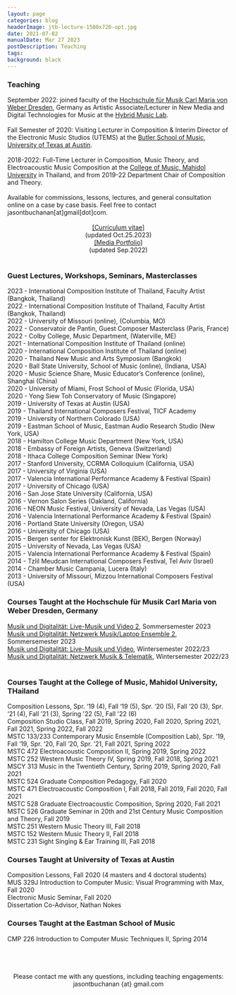 ```yaml
---
layout: page
categories: blog
headerImage: jtb-lecture-1500x720-opt.jpg
date: 2021-07-02
manualDate: Mar 27 2023
postDescription: Teaching
tags:
background: black
---
```


<h3>Teaching</h3>
September 2022: joined faculty of the <a href="http://hfmdd.de">Hochschule für Musik Carl Maria von Weber Dresden</a>, Germany as Artistic Associate/Lecturer in New Media and Digital Technologies for Music at the <a href="https://www.hfmdd.de/en/college/institutes-facilities/hybrid-music-lab">Hybrid Music Lab</a>.
<br><br>
Fall Semester of 2020: Visiting Lecturer in Composition & Interim Director of the Electronic Music Studios (UTEMS) at the <a href="https://music.utexas.edu/perform-and-study/division-ensemble/composition">Butler School of Music, University of Texas at Austin</a>.
<br><br>
2018-2022: Full-Time Lecturer in Composition, Music Theory, and Electroacoustic Music Composition at the <a href="https://www.music.mahidol.ac.th/composition-and-theory-department/" target="_blank">College of Music, Mahidol University</a> in Thailand, and from 2019-22 Department Chair of Composition and Theory.
<br><br>
Available for commissions, lessons, lectures, and general consultation online on a case by case basis. Feel free to contact jasontbuchanan[at]gmail[dot]com.
<br><br>

<center>
<div class="row col-md-12" align="center">
<div class="col-md-6"><span class="bask17"><a href="https://www.jasonthorpebuchanan.com/about/ThorpeBuchanan_CV_Oct.25.2023_web.pdf" target="blank">[Curriculum vitae]</a></span><br>
<span class="bask12">(updated Oct.25.2023)</span></div>


<div class="col-md-6"><span class="bask17"><a href="https://www.jasonthorpebuchanan.com/ThorpeBuchanan_Portfolio.pdf" target="blank">[Media Portfolio]</a></span><br>
<span class="bask12">(updated Sep.2022)</span></div>
</div>
</center>
<br>

<h3>Guest Lectures, Workshops, Seminars, Masterclasses</h3>
2023 - International Composition Institute of Thailand, Faculty Artist (Bangkok, Thailand)
<br>
2022 - International Composition Institute of Thailand, Faculty Artist (Bangkok, Thailand)
<br>
2022 - University of Missouri (online), (Columbia, MO)
<br>
2022 - Conservatoir de Pantin, Guest Composer Masterclass (Paris, France)
<br>
2022 - Colby College, Music Department, (Waterville, ME)
<br>
2021 - International Composition Institute of Thailand (online)
<br>
2020 - International Composition Institute of Thailand (online)
<br>
2020 - Thailand New Music and Arts Symposium (Bangkok)
<br>
2020 - Ball State University, School of Music (online), (Indiana, USA)
<br>
2020 - Music Science Share, Music Educator’s Conference (online), Shanghai (China)
<br>
2020 - University of Miami, Frost School of Music (Florida, USA)
<br>
2020 - Yong Siew Toh Conservatory of Music (Singapore)
<br>
2019 - University of Texas at Austin (USA)
<br>
2019 - Thailand International Composers Festival, TICF Academy
<br>
2019 - University of Northern Colorado (USA)
<br>
2019 - Eastman School of Music, Eastman Audio Research Studio (New York, USA)
<br>
2018 - Hamilton College Music Department (New York, USA)
<br>
2018 - Embassy of Foreign Artists, Geneva (Switzerland)
<br>
2018 - Ithaca College Composition Seminar (New York)
<br>
2017 - Stanford University, CCRMA Colloquium (California, USA)
<br>
2017 - University of Virginia (USA)
<br>
2017 - Valencia International Performance Academy & Festival (Spain)
<br>
2017 - University of Chicago (USA)
<br>
2016 - San Jose State University (California, USA)
<br>
2016 - Vernon Salon Series (Oakland, California)
<br>
2016 - NEON Music Festival, University of Nevada, Las Vegas (USA)
<br>
2016 - Valencia International Performance Academy & Festival (Spain)
<br>
2016 - Portland State University (Oregon, USA)
<br>
2016 - University of Chicago (USA)
<br>
2015 - Bergen senter for Elektronisk Kunst (BEK), Bergen (Norway)
<br>
2015 - University of Nevada, Las Vegas (USA)
<br>
2015 - Valencia International Performance Academy & Festival (Spain)
<br>
2014 - Tzlil Meudcan International Composers Festival, Tel Aviv (Israel)
<br>
2014 - Chamber Music Campania, Lucera (Italy)
<br>
2013 - University of Missouri, Mizzou International Composers Festival (USA)



<h3>Courses Taught at the Hochschule für Musik Carl Maria von Weber Dresden, Germany</h3>
<a href="https://www.hfmdd.de/en/studies/courses/musik-und-digitalitaet">Musik und Digitalität: Live-Musik und Video 2</a>, Sommersemester 2023
<br>
<a href="https://www.hfmdd.de/en/studies/courses/musik-und-digitalitaet">Musik und Digitalität: Netzwerk Musik/Laptop Ensemble 2</a>, Sommersemester 2023
<br>
<a href="https://www.hfmdd.de/en/studies/courses/musik-und-digitalitaet">Musik und Digitalität: Live-Musik und Video</a>, Wintersemester 2022/23
<br>
<a href="https://www.hfmdd.de/en/studies/courses/musik-und-digitalitaet">Musik und Digitalität: Netzwerk Musik & Telematik</a>, Wintersemester 2022/23
<br>
<br>


<h3>Courses Taught at the College of Music, Mahidol University, THailand</h3>
Composition Lessons, Spr. ‘19 (4), Fall ‘19 (5), Spr. ‘20 (5), Fall ‘20 (3), Spr. ‘21 (4), Fall ’21 (3), Spring '22 (5), Fall '22 (6)
<br>
Composition Studio Class, Fall 2019, Spring 2020, Fall 2020, Spring 2021, Fall 2021, Spring 2022, Fall 2022
<br>
MSTC 133/233 Contemporary Music Ensemble (Composition Lab), Spr. ‘19, Fall ‘19, Spr. ‘20, Fall ‘20, Spr. ’21, Fall 2021, Spring 2022
<br>
MSTC 472 Electroacoustic Composition II, Spring 2019, Spring 2022
<br>
MSTC 252 Western Music Theory IV, Spring 2019, Fall 2018, Spring 2021
<br>
MSCY 313 Music in the Twentieth Century, Spring 2019, Spring 2020, Fall 2021
<br>
MSTC 524 Graduate Composition Pedagogy, Fall 2020
<br>
MSTC 471 Electroacoustic Composition I, Fall 2018, Fall 2019, Fall 2020, Fall 2021
<br>
MSTC 528 Graduate Electroacoustic Composition, Spring 2020, Fall 2021
<br>
MSTC 526 Graduate Seminar in 20th and 21st Century Music Composition and Theory, Fall 2019
<br>
MSTC 251 Western Music Theory III, Fall 2018
<br>
MSTC 152 Western Music Theory II, Fall 2018
<br>
MSTC 231 Sight Singing & Ear Training III, Fall 2018

<br>


<h3>Courses Taught at University of Texas at Austin</h3>
Composition Lessons, Fall 2020 (4 masters and 4 doctoral students)
<br>
MUS 329J Introduction to Computer Music: Visual Programming with Max, Fall 2020
<br>
Electronic Music Seminar, Fall 2020
<br>
Dissertation Co-Advisor, Nathan Nokes

<br>

<h3>Courses Taught at the Eastman School of Music</h3>
CMP 226 Introduction to Computer Music Techniques II, Spring 2014
<br>


<br>
<!-- <h3>Active courses:</h3>
MSCY 313 Music in the Twentieth Century - <a href="http://www.jasonthorpebuchanan.com/20th.html">Syllabus, Sem. 1, 2021-22</a><br />
MSTC 471 - Electronic Music Composition I - <a href="http://www.jasonthorpebuchanan.com/electronic.html">Syllabus, Sem. 1, 2021-22</a><br />
MSTC 133/233 - Contemporary Music Ensemble - <a href="http://www.jasonthorpebuchanan.com/contemporary.html">Syllabus, Sem. 1, 2021-22</a>
<br />
Composition Studio Class - <a href="http://www.jasonthorpebuchanan.com/studioclass.html">Syllabus, Sem. 1, 2021-22</a>
<br />
Composition Lessons - --><!--<a href="http://www.jasonthorpebuchanan.com/complessons.html">--> <!--Syllabus, Sem. 1, 2021-22
<br><br>
<br> -->



<!-- END STUFF TAKEN FROM JTB PAGE -->



  <br>
<!--
<a data-fancybox data-type="iframe" href="http://www.jasonthorpebuchanan.com/video---hunger.html"><img src="http://www.jasonthorpebuchanan.com/images/media/hunger-intro-video.jpg" width="294" height="159"></a>
-->
 <br>
  <br>
  <center><font class="bask14">Please contact me with any questions, including teaching engagements: jasontbuchanan {at} gmail.com</font>
